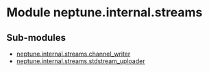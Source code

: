 Module neptune.internal.streams
===============================

Sub-modules
-----------
* [neptune.internal.streams.channel_writer](https://app.gitbook.com/@jakub-czakon/s/neptune-ai//api-reference/neptune.internal.streams/neptune.internal.streams.channel_writer.md)
* [neptune.internal.streams.stdstream_uploader](https://app.gitbook.com/@jakub-czakon/s/neptune-ai//api-reference/neptune.internal.streams/neptune.internal.streams.stdstream_uploader.md)